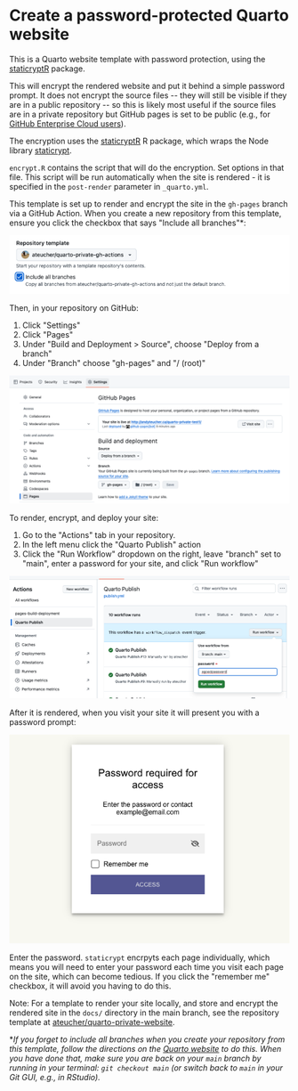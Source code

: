 # Create a password-protected Quarto website

This is a Quarto website template with password protection, using the
[staticryptR](https://github.com/nikitoshina/staticryptR) package.

This will encrypt the rendered website and put it behind a simple password
prompt. It does not encrypt the source files -- they will still be visible if they
are in a public repository -- so this is likely most useful if the source files
are in a private repository but GitHub pages is set to be public (e.g., for
[GitHub Enterprise Cloud users](https://docs.github.com/en/enterprise-cloud@latest/pages/getting-started-with-github-pages/changing-the-visibility-of-your-github-pages-site)).

The encryption uses the [staticryptR](https://github.com/nikitoshina/staticryptR)
R package, which wraps the Node library [staticrypt](https://github.com/robinmoisson/staticrypt).

`encrypt.R` contains the script that will do the encryption. Set options in that
file. This script will be run automatically when the site is rendered - it is
specified in the `post-render` parameter in `_quarto.yml`.

This template is set up to render and encrypt the site in the `gh-pages` branch
via a GitHub Action. When you create a new repository from this template, ensure
you click the checkbox that says "Include all branches"*:

![Screenshot of checkbox to include all branches when using a template repo](include-branches.png)

Then, in your repository on GitHub:

1. Click "Settings"
2. Click "Pages"
3. Under "Build and Deployment > Source", choose "Deploy from a branch"
4. Under "Branch" choose "gh-pages" and "/ (root)"

![A screenshot of a GitHub repository setting for GitHub pages](gh-pages-settings.png)

To render, encrypt, and deploy your site:

1. Go to the "Actions" tab in your repository.
2. In the left menu click the "Quarto Publish" action
3. Click the "Run Workflow" dropdown on the right, leave "branch" set to "main",
enter a password for your site, and click "Run workflow"

![A screenshot of manually running Quarto Publish workflow in GitHub Actions](run-workflow.png)

After it is rendered, when you visit your site it will present you with a
password prompt:

![Screenshot of a window prompting for a passward](password-page.png)

Enter the password. `staticrypt` encrpyts each page individually, which means
you will need to enter your password each time you visit each page on the site,
which can become tedious. If you click the "remember me" checkbox, it will
avoid you having to do this.

Note: For a template to render your site locally, and store and encrypt the
rendered site in the `docs/` directory in the main branch, see the repository
template at
[ateucher/quarto-private-website](https://github.com/ateucher/quarto-private-website).

\*_If you forget to include all branches when you create your repository from this
template, follow the directions on the
[Quarto website](https://quarto.org/docs/publishing/github-pages.html#source-branch)
to do this. When you have done that, make sure you are back on your `main` branch by running in your
terminal: `git checkout main` (or switch back to `main` in your Git GUI, e.g.,
in RStudio)._
